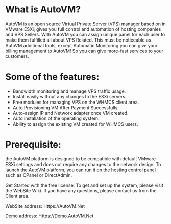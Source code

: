 # What is AutoVM?

AutoVM is an open source Virtual Private Server (VPS) manager based on in VMware ESXi, gives you full control and automation of hosting companies and VPS Sellers.
With AutoVM you can assign unique panel for each user to make them fulfilled all about VPS Related.
This must be noticeable as AutoVM additional tools, except Automatic Monitoring you can give your billing management to AutoVM! So you can give more-fast services to your customers.

# Some of the features:
* Bandwidth monitoring and manage VPS traffic usage.
* Install easily without any changes to the ESXi servers.
* Free modules for managing VPS on the WHMCS client area.
* Auto Provisioning VM After Payment Successfully.
* Auto-assign IP and Network adapter once VM created.
* Auto installation of the operating system.
* Ability to assign the existing VM created for WHMCS users.

# Prerequisite:
the AutoVM platform is designed to be compatible with default VMware ESXi settings and does not require any changes to the network design. To launch the AutoVM platform, you can run it on the hosting control panel such as CPanel or DirectAdmin.

Get Started with the free license:
To get and set up the system, please visit the WebSite Wiki. If you have any questions, please contact us from the Client area.

WebSite address: Https://AutoVM.Net

Demo address: Https://Demo.AutoVM.Net

